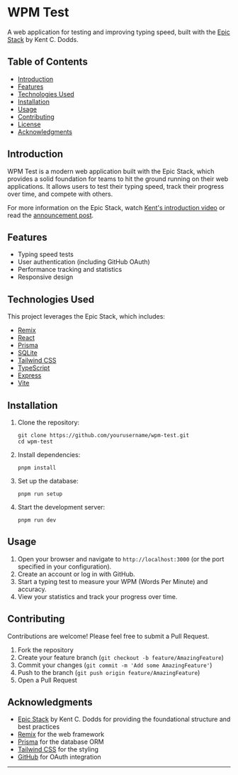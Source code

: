 # WPM Test

A web application for testing and improving typing speed, built with the
[Epic Stack](https://github.com/epicweb-dev/epic-stack) by Kent C. Dodds.

## Table of Contents

- [Introduction](#introduction)
- [Features](#features)
- [Technologies Used](#technologies-used)
- [Installation](#installation)
- [Usage](#usage)
- [Contributing](#contributing)
- [License](#license)
- [Acknowledgments](#acknowledgments)

## Introduction

WPM Test is a modern web application built with the Epic Stack, which provides a
solid foundation for teams to hit the ground running on their web applications.
It allows users to test their typing speed, track their progress over time, and
compete with others.

For more information on the Epic Stack, watch
[Kent's introduction video](https://remix.run/resources/epic-stack) or read the
[announcement post](https://kentcdodds.com/blog/introducing-the-epic-stack).

## Features

- Typing speed tests
- User authentication (including GitHub OAuth)
- Performance tracking and statistics
- Responsive design

## Technologies Used

This project leverages the Epic Stack, which includes:

- [Remix](https://remix.run/)
- [React](https://reactjs.org/)
- [Prisma](https://www.prisma.io/)
- [SQLite](https://www.sqlite.org/)
- [Tailwind CSS](https://tailwindcss.com/)
- [TypeScript](https://www.typescriptlang.org/)
- [Express](https://expressjs.com/)
- [Vite](https://vitejs.dev/)

## Installation

1. Clone the repository:

   ```
   git clone https://github.com/yourusername/wpm-test.git
   cd wpm-test
   ```

2. Install dependencies:

   ```
   pnpm install
   ```

3. Set up the database:

   ```
   pnpm run setup
   ```

4. Start the development server:
   ```
   pnpm run dev
   ```

## Usage

1. Open your browser and navigate to `http://localhost:3000` (or the port
   specified in your configuration).
2. Create an account or log in with GitHub.
3. Start a typing test to measure your WPM (Words Per Minute) and accuracy.
4. View your statistics and track your progress over time.

## Contributing

Contributions are welcome! Please feel free to submit a Pull Request.

1. Fork the repository
2. Create your feature branch (`git checkout -b feature/AmazingFeature`)
3. Commit your changes (`git commit -m 'Add some AmazingFeature'`)
4. Push to the branch (`git push origin feature/AmazingFeature`)
5. Open a Pull Request

## Acknowledgments

- [Epic Stack](https://github.com/epicweb-dev/epic-stack) by Kent C. Dodds for
  providing the foundational structure and best practices
- [Remix](https://remix.run/) for the web framework
- [Prisma](https://www.prisma.io/) for the database ORM
- [Tailwind CSS](https://tailwindcss.com/) for the styling
- [GitHub](https://github.com/) for OAuth integration

---
